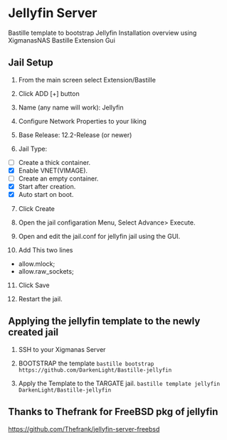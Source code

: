 # Jellyfin Server
Bastille template to bootstrap Jellyfin
Installation overview using XigmanasNAS Bastille Extension Gui

## Jail Setup
1. From the main screen select Extension/Bastille

2. Click ADD [+] button

3. Name (any name will work): Jellyfin

4. Configure Network Properties to your liking

5. Base Release: 12.2-Release (or newer)

6. Jail Type: 
- [ ] Create a thick container.
- [x] Enable VNET(VIMAGE).
- [ ] Create an empty container.
- [x] Start after creation.
- [x] Auto start on boot.

7. Click Create

8. Open the jail configaration Menu, Select Advance> Execute.

9. Open and edit the jail.conf for jellyfin jail using the GUI.

10. Add This two lines
- allow.mlock;
- allow.raw_sockets;

11. Click Save

12. Restart the jail.


## Applying the jellyfin template to the newly created jail

1. SSH to your Xigmanas Server

2. BOOTSTRAP the template
`bastille bootstrap https://github.com/DarkenLight/Bastille-jellyfin`

3. Apply the Template to the TARGATE jail.
`bastille template jellyfin DarkenLight/Bastille-jellyfin`


## Thanks to Thefrank for FreeBSD pkg of jellyfin
https://github.com/Thefrank/jellyfin-server-freebsd

